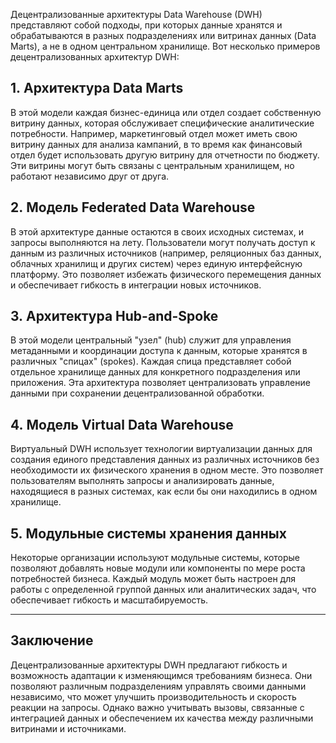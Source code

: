 
Децентрализованные архитектуры Data Warehouse (DWH) представляют собой подходы, при которых данные хранятся и обрабатываются в разных подразделениях или витринах данных (Data Marts), а не в одном центральном хранилище. Вот несколько примеров децентрализованных архитектур DWH:

## 1. **Архитектура Data Marts**

В этой модели каждая бизнес-единица или отдел создает собственную витрину данных, которая обслуживает специфические аналитические потребности. Например, маркетинговый отдел может иметь свою витрину данных для анализа кампаний, в то время как финансовый отдел будет использовать другую витрину для отчетности по бюджету. Эти витрины могут быть связаны с центральным хранилищем, но работают независимо друг от друга.

## 2. **Модель Federated Data Warehouse**

В этой архитектуре данные остаются в своих исходных системах, и запросы выполняются на лету. Пользователи могут получать доступ к данным из различных источников (например, реляционных баз данных, облачных хранилищ и других систем) через единую интерфейсную платформу. Это позволяет избежать физического перемещения данных и обеспечивает гибкость в интеграции новых источников.

## 3. **Архитектура Hub-and-Spoke**

В этой модели центральный "узел" (hub) служит для управления метаданными и координации доступа к данным, которые хранятся в различных "спицах" (spokes). Каждая спица представляет собой отдельное хранилище данных для конкретного подразделения или приложения. Эта архитектура позволяет централизовать управление данными при сохранении децентрализованной обработки.

## 4. **Модель Virtual Data Warehouse**

Виртуальный DWH использует технологии виртуализации данных для создания единого представления данных из различных источников без необходимости их физического хранения в одном месте. Это позволяет пользователям выполнять запросы и анализировать данные, находящиеся в разных системах, как если бы они находились в одном хранилище.

## 5. **Модульные системы хранения данных**

Некоторые организации используют модульные системы, которые позволяют добавлять новые модули или компоненты по мере роста потребностей бизнеса. Каждый модуль может быть настроен для работы с определенной группой данных или аналитических задач, что обеспечивает гибкость и масштабируемость.

---

## Заключение


Децентрализованные архитектуры DWH предлагают гибкость и возможность адаптации к изменяющимся требованиям бизнеса. Они позволяют различным подразделениям управлять своими данными независимо, что может улучшить производительность и скорость реакции на запросы. Однако важно учитывать вызовы, связанные с интеграцией данных и обеспечением их качества между различными витринами и источниками.